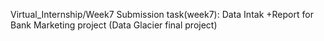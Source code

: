  Virtual_Internship/Week7
Submission task(week7): 
Data Intak +Report for Bank Marketing project (Data Glacier final project)
